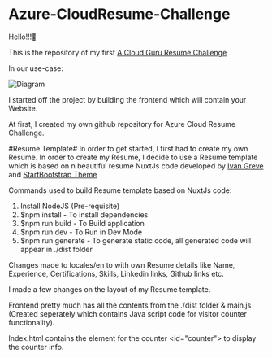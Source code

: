 # Azure-CloudResume-Challenge

Hello!!!🥳

This is the repository of my first [A Cloud Guru Resume Challenge](https://acloudguru.com/blog/engineering/cloudguruchallenge-your-resume-in-azure) 

In our use-case:

![Diagram](img/Diagram.png/png)

I started off the project by building the frontend which will contain your Website. 

At first, I created my own github repository for Azure Cloud Resume Challenge. 

#Resume Template#
In order to get started, I first had to create my own Resume. In order to create my Resume, I decide to use a Resume template which is based on n beautiful resume NuxtJs code developed by [Ivan Greve](https://github.com/ivangreve/nuxt-resume) and 
[StartBootstrap Theme](https://github.com/startbootstrap/startbootstrap-resume/)

Commands used to build Resume template based on NuxtJs code:
1. Install NodeJS (Pre-requisite)
2. $npm install - To install dependencies
3. $npm run build - To Build application
4. $npm run dev - To Run in Dev Mode
5. $npm run generate - To generate static code, all generated code will appear in ./dist folder

Changes made to locales/en to with own Resume details like Name, Experience, Certifications, Skills, Linkedin links, Github links etc.

I made a few changes on the layout of my Resume template.

Frontend pretty much has all the contents from the ./dist folder & main.js (Created seperately which contains Java script code for visitor counter functionality).

Index.html contains the element for the counter <id="counter"> to display the counter info.
